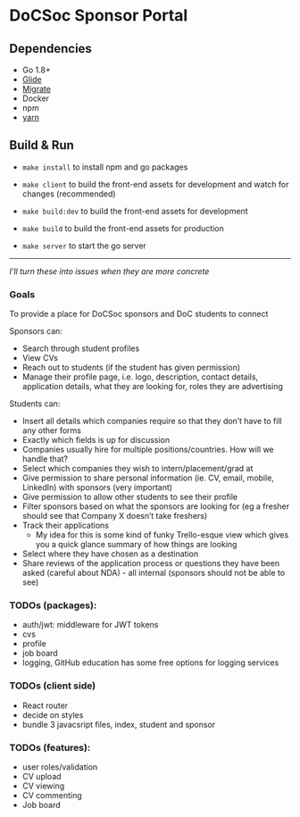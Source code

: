 # DoCSoc Sponsor Portal

## Dependencies
 - Go 1.8+
 - [Glide](https://github.com/Masterminds/glide#install)
 - [Migrate](https://github.com/mattes/migrate#cli-usage)
 - Docker
 - npm
 - [yarn](https://yarnpkg.com/en/docs/install)

## Build & Run
 - `make install` to install npm and go packages

 - `make client` to build the front-end assets for development and watch for changes (recommended)
 - `make build:dev` to build the front-end assets for development
 - `make build` to build the front-end assets for production

 - `make server` to start the go server

---

_I'll turn these into issues when they are more concrete_

### Goals

To provide a place for DoCSoc sponsors and DoC students to connect

Sponsors can:
* Search through student profiles
* View CVs
* Reach out to students (if the student has given permission)
* Manage their profile page, i.e. logo, description, contact details, application details, what they are looking for, roles they are advertising

Students can:
* Insert all details which companies require so that they don’t have to fill any other forms
* Exactly which fields is up for discussion
* Companies usually hire for multiple positions/countries. How will we handle that?
* Select which companies they wish to intern/placement/grad at
* Give permission to share personal information (ie. CV, email, mobile, LinkedIn) with sponsors (very important)
* Give permission to allow other students to see their profile
* Filter sponsors based on what the sponsors are looking for (eg a fresher should see that Company X doesn’t take freshers)
* Track their applications
  * My idea for this is some kind of funky Trello-esque view which gives you a quick glance summary of how things are looking
* Select where they have chosen as a destination
* Share reviews of the application process or questions they have been asked (careful about NDA)  - all internal (sponsors should not be able to see)


### TODOs (packages):
 - auth/jwt: middleware for JWT tokens
 - cvs
 - profile
 - job board
 - logging, GitHub education has some free options for logging services

### TODOs (client side)
 - React router
 - decide on styles
 - bundle 3 javacsript files, index, student and sponsor

### TODOs (features):
 - user roles/validation
 - CV upload
 - CV viewing
 - CV commenting
 - Job board

